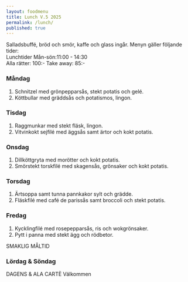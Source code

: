 ```yaml
---
layout: foodmenu
title: Lunch V.5 2025
permalink: /lunch/
published: true
---
```

Salladsbuffé, bröd och smör, kaffe och glass ingår.
Menyn gäller följande tider:  
Lunchtider  Mån-sön:11:00 - 14:30  
Alla rätter: 100:- Take away: 85:-
                                
### Måndag

1. Schnitzel med grönpepparsås, stekt potatis och gelé.
2. Köttbullar med gräddsås och potatismos, lingon.

### Tisdag

1. Raggmunkar med stekt fläsk, lingon.
2. Vitvinkokt sejfilé med äggsås samt ärtor och kokt potatis. 

### Onsdag

1. Dillköttgryta med morötter och kokt potatis.
2. Smörstekt torskfilé med skagensås, grönsaker och kokt potatis.

### Torsdag

1. Ärtsoppa samt tunna pannkakor sylt och grädde. 
2. Fläskfilé med café de parissås samt broccoli och stekt potatis.

### Fredag  

1. Kycklingfilé med rosepepparsås, ris och wokgrönsaker.
2. Pytt i panna med stekt ägg och rödbetor.

SMAKLIG MÅLTID  
### Lördag & Söndag 
DAGENS & ALA CARTÈ
Välkommen
    
       
    

   
    
   
     
